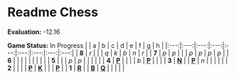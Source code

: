 # Readme Chess

**Evaluation:** -12.16

**Game Status:** In Progress
|     |  a  |  b  |  c  |  d  |  e  |  f  |  g  |  h  |
|:---:|:---:|:---:|:---:|:---:|:---:|:---:|:---:|:---:|
|  **8**  |  _r_  |     |     |  _q_  |  _k_  |  _b_  |  _n_  |  _r_  |
|  **7**  |  _p_  |  _p_  |     |     |  _p_  |  _p_  |  _p_  |  _p_  |
|  **6**  |     |     |     |     |     |     |     |     |
|  **5**  |     |     |  _p_  |  _p_  |     |     |     |     |
|  **4**  |  [**P**](http://localhost:8080/api/chess/select?square=a4)  |     |     |     |  _b_  |  [**P**](http://localhost:8080/api/chess/select?square=f4)  |     |     |
|  **3**  |  [**N**](http://localhost:8080/api/chess/select?square=a3)  |     |  [**P**](http://localhost:8080/api/chess/select?square=c3)  |  _n_  |     |     |     |     |
|  **2**  |     |     |     |  [**P**](https://github.com/grim-kalman)  |  [**K**](http://localhost:8080/api/chess/select?square=e2)  |     |     |  [**P**](http://localhost:8080/api/chess/select?square=h2)  |
|  **1**  |  [**R**](http://localhost:8080/api/chess/select?square=a1)  |     |  [**B**](http://localhost:8080/api/chess/select?square=c1)  |  [**Q**](http://localhost:8080/api/chess/select?square=d1)  |     |     |     |     |